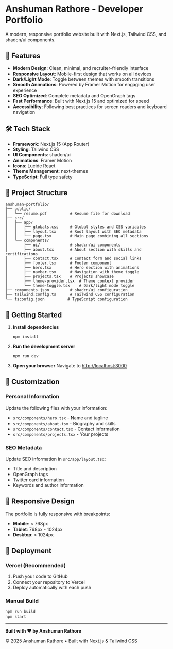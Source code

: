 # Anshuman Rathore - Developer Portfolio

A modern, responsive portfolio website built with Next.js, Tailwind CSS, and shadcn/ui components.

## 🚀 Features

- **Modern Design**: Clean, minimal, and recruiter-friendly interface
- **Responsive Layout**: Mobile-first design that works on all devices
- **Dark/Light Mode**: Toggle between themes with smooth transitions
- **Smooth Animations**: Powered by Framer Motion for engaging user experience
- **SEO Optimized**: Complete metadata and OpenGraph tags
- **Fast Performance**: Built with Next.js 15 and optimized for speed
- **Accessibility**: Following best practices for screen readers and keyboard navigation

## 🛠️ Tech Stack

- **Framework**: Next.js 15 (App Router)
- **Styling**: Tailwind CSS
- **UI Components**: shadcn/ui
- **Animations**: Framer Motion
- **Icons**: Lucide React
- **Theme Management**: next-themes
- **TypeScript**: Full type safety

## 📁 Project Structure

```
anshuman-portfolio/
├── public/
│   └── resume.pdf          # Resume file for download
├── src/
│   ├── app/
│   │   ├── globals.css     # Global styles and CSS variables
│   │   ├── layout.tsx      # Root layout with SEO metadata
│   │   └── page.tsx        # Main page combining all sections
│   └── components/
│       ├── ui/             # shadcn/ui components
│       ├── about.tsx       # About section with skills and certifications
│       ├── contact.tsx     # Contact form and social links
│       ├── footer.tsx      # Footer component
│       ├── hero.tsx        # Hero section with animations
│       ├── navbar.tsx      # Navigation with theme toggle
│       ├── projects.tsx    # Projects showcase
│       ├── theme-provider.tsx  # Theme context provider
│       └── theme-toggle.tsx    # Dark/light mode toggle
├── components.json         # shadcn/ui configuration
├── tailwind.config.ts      # Tailwind CSS configuration
└── tsconfig.json          # TypeScript configuration
```

## 🚀 Getting Started

1. **Install dependencies**
   ```bash
   npm install
   ```

2. **Run the development server**
   ```bash
   npm run dev
   ```

3. **Open your browser**
   Navigate to [http://localhost:3000](http://localhost:3000)

## 🔧 Customization

### Personal Information
Update the following files with your information:
- `src/components/hero.tsx` - Name and tagline
- `src/components/about.tsx` - Biography and skills
- `src/components/contact.tsx` - Contact information
- `src/components/projects.tsx` - Your projects

### SEO Metadata
Update SEO information in `src/app/layout.tsx`:
- Title and description
- OpenGraph tags
- Twitter card information
- Keywords and author information

## 📱 Responsive Design

The portfolio is fully responsive with breakpoints:
- **Mobile**: < 768px
- **Tablet**: 768px - 1024px
- **Desktop**: > 1024px

## 🚀 Deployment

### Vercel (Recommended)
1. Push your code to GitHub
2. Connect your repository to Vercel
3. Deploy automatically with each push

### Manual Build
```bash
npm run build
npm start
```

---

**Built with ❤️ by Anshuman Rathore**

© 2025 Anshuman Rathore • Built with Next.js & Tailwind CSS
